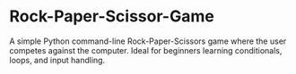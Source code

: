 # Rock-Paper-Scissor-Game
A simple Python command-line Rock-Paper-Scissors game where the user competes against the computer. Ideal for beginners learning conditionals, loops, and input handling.

